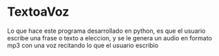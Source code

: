 # TextoaVoz
Lo que hace este programa desarrollado en python, es que el usuario escribe una frase o texto a eleccion, y se le genera un audio en formato mp3 con una voz recitando
lo que el usuario escribio
